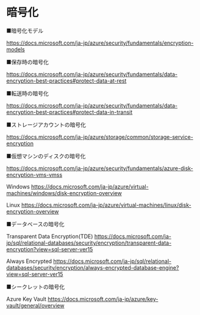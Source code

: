 # 暗号化

■暗号化モデル

https://docs.microsoft.com/ja-jp/azure/security/fundamentals/encryption-models

■保存時の暗号化

https://docs.microsoft.com/ja-jp/azure/security/fundamentals/data-encryption-best-practices#protect-data-at-rest

■転送時の暗号化

https://docs.microsoft.com/ja-jp/azure/security/fundamentals/data-encryption-best-practices#protect-data-in-transit


■ストレージアカウントの暗号化

https://docs.microsoft.com/ja-jp/azure/storage/common/storage-service-encryption

■仮想マシンのディスクの暗号化

https://docs.microsoft.com/ja-jp/azure/security/fundamentals/azure-disk-encryption-vms-vmss

Windows
https://docs.microsoft.com/ja-jp/azure/virtual-machines/windows/disk-encryption-overview

Linux
https://docs.microsoft.com/ja-jp/azure/virtual-machines/linux/disk-encryption-overview

■データベースの暗号化

Transparent Data Encryption(TDE)
https://docs.microsoft.com/ja-jp/sql/relational-databases/security/encryption/transparent-data-encryption?view=sql-server-ver15

Always Encrypted
https://docs.microsoft.com/ja-jp/sql/relational-databases/security/encryption/always-encrypted-database-engine?view=sql-server-ver15

■シークレットの暗号化

Azure Key Vault
https://docs.microsoft.com/ja-jp/azure/key-vault/general/overview
